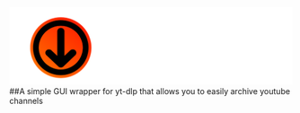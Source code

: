 <img src="title.png" width="800">
##A simple GUI wrapper for yt-dlp that allows you to easily archive youtube channels
